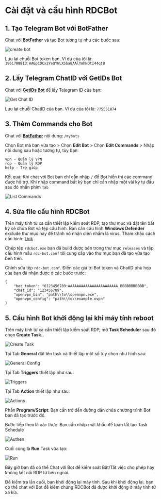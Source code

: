 # Cài đặt và cấu hình RDCBot

## 1. Tạo Telegram Bot với BotFather

Chat với **[BotFather](https://t.me/botfather)** và tạo Bot tương tự như các bước sau:

![create bot](images/create_bot.png)

Lưu lại chuỗi Bot token bạn. Ví dụ của tôi là: `1961708813:AAGpCDCx2YeQYWLX5ba8AAlYmhNQtI44qt8`


## 2. Lấy Telegram ChatID với GetIDs Bot

Chat với **[GetIDs Bot](https://t.me/getidsbot)** để lấy Telegram ID của bạn:

![Get Chat ID](images/get_chat_id.png)

Lưu lại chuỗi ChatID của bạn. Ví dụ của tôi là: `775551874`

## 3. Thêm Commands cho Bot

Chat với **[BotFather](https://t.me/botfather)** nội dung: `/mybots`

Chọn Bot mà bạn vừa tạo > Chọn **Edit Bot** > Chọn **Edit Commands** > Nhập nội dung sau hoặc tương tự, tùy bạn:

```
vpn - Quản lý VPN
rdp - Quản lý RDP
help - Trợ giúp
```
Kết quả: Khi chat với Bot bạn chỉ cần nhập `/` để Bot hiển thị các command được hỗ trợ. Khi nhập command bất kỳ bạn chỉ cần nhập một vài ký tự đầu sau đó nhấn phím `Tab`

![List Commands](images/command.png)

## 4. Sửa file cấu hình RDCBot

Trên máy tính từ xa cần thiết lập kiểm soát RDP, tạo thư mục và đặt tên bất kỳ sẽ chứa Bot và tệp cấu hình. Bạn cần cấu hình **Windows Defender** exclude thư mục này để tránh nó nhận diện nhầm là virus. Tham khảo cách cấu hình: [Link](https://support.microsoft.com/en-us/windows/add-an-exclusion-to-windows-security-811816c0-4dfd-af4a-47e4-c301afe13b26)

Chép tệp `rdcbot.exe` bạn đã build được bên trong thư mục `releases` và tệp cấu hình mẫu `rdc-bot.conf` tôi cung cấp vào thư mục bạn đã tạo vừa tạo bên trên.


Chỉnh sửa tệp `rdc-bot.conf`. Điền các giá trị Bot token và ChatID phù hợp của bạn đã nhận được ở các bước trước:

```
{
    "bot_token": "0123456789:AAAAAAAAAAAAAAAAAAAAAAA_BBBBBBBBBBB",
    "chat_id": "123456789",
    "openvpn_bin": "path\\to\\openvpn.exe",
    "openvpn_config": "path\\to\\example.ovpn"
}
```

## 5. Cấu hình Bot khởi động lại khi máy tính reboot

Trên máy tính từ xa cần thiết lập kiểm soát RDP, mở **Task Scheduler** sau đó chọn **Create Task..**

![Create Task](images/1_create.png)

Tại Tab **General** đặt tên task và thiết lập một số tùy chọn như hình sau:

![General Config](images/2_general.png)


Tại Tab **Triggers** thiết lập như sau:

![Triggers](images/3_triggers.png)

Tại Tab **Action** thiết lập như sau:

![Actions](images/4_actions.png)

Phần **Program/Script**: Bạn cần trỏ đến đường dẫn chứa chương trình Bot bạn đã tạo trước đó.

Bước tiếp theo là xác thực: Bạn cần nhập mật khẩu để toàn tất tạo Task Schedule

![Authen](images/5_authen.png)

Cuối cùng là **Run** Task vừa tạo:

![Run](images/6_run.png)

Bây giờ bạn đã có thể Chat với Bot để kiểm soát Bật/Tắt việc cho phép hay không kết nối RDP từ bên ngoài.

Để kiểm tra lần cuối, bạn khởi động lại máy tính. Sau khi khởi động lại, bạn có thể chat với Bot để kiểm chứng RDCBot đã được khởi động ở máy tính từ xa kia.
